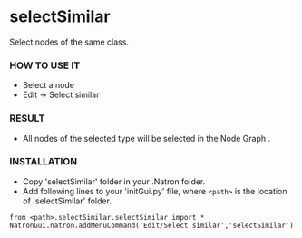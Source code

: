 # selectSimilar

Select nodes of the same class.

### HOW TO USE IT

* Select a node
* Edit -> Select similar

### RESULT

* All nodes of the selected type will be selected in the Node Graph .

### INSTALLATION

* Copy 'selectSimilar' folder in your .Natron folder.
* Add following lines to your 'initGui.py' file, where ``<path>`` is the location of 'selectSimilar' folder.

```
from <path>.selectSimilar.selectSimilar import *
NatronGui.natron.addMenuCommand('Edit/Select similar','selectSimilar')
```